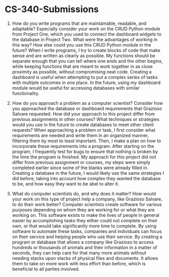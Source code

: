 # CS-340-Submissions

1. How do you write programs that are maintainable, readable, and adaptable? Especially consider your work on the CRUD Python module from Project One, which you used to connect the dashboard widgets to the database in Project Two. What were the advantages of working in this way? How else could you use this CRUD Python module in the future?
     When I write programs, I try to create blocks of code that make sense and are written as clearly as possible. My functions should be separate enough that you can tell where one ends and the other begins, while keeping functions that are meant to work together in as close proximity as possible, without compromising neat code. Creating a dashboard is useful when attempting to put a complex series of tasks with multiple outcomes in one place. In the future, using my dashboard module would be useful for accessing databases with similar functionality.

2. How do you approach a problem as a computer scientist? Consider how you approached the database or dashboard requirements that Grazioso Salvare requested. How did your approach to this project differ from previous assignments in other courses? What techniques or strategies would you use in the future to create databases to meet other client requests?
      When approaching a problem or task, I first consider what requirements are needed and write them in an organized manner, filtering them by most to least important. Then, I make a plan on how to incorporate these requirements into a program. After starting on the program, I frequently test for bugs to ensure that nothing is broken by the time the program is finished. My approach for this project did not differ from previous assignment or courses, my steps were simply completed earlier since some of the blanks were already filled in. Creating a database in the future, I would likely use the same strategies I did before, taking into account how complex they wanted the database to be, and how easy they want to be abel to alter it.

3. What do computer scientists do, and why does it matter? How would your work on this type of project help a company, like Grazioso Salvare, to do their work better?
      Computer scientists create software for various purposes depending on whom they are working for or what they are working on. This software exists to make the lives of people in general easier by accomplishing tasks they either could not complete on their own, or that would take significantly more time to complete. By using software to automate these tasks, companies and individuals can focus on their service and helping people who use their service. By creating a program or database that allows a company like Grazioso to access hundreds or thousands of animals and their information in a matter of seconds, they can help care for that many more animals without needing stacks upon stacks of physical files and documents. It allows them to take on more work with less effort than before, which is beneficial to all parties involved.
